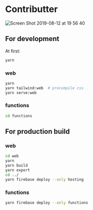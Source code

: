 # Contributter

![Screen Shot 2019-08-12 at 19 56 40](https://user-images.githubusercontent.com/6993514/62860507-564b3400-bd3b-11e9-8443-cc411e5fe7b8.png")

## For development

At first:

```sh
yarn
```

### web

```sh
yarn
yarn tailwind:web  # precompile css
yarn serve:web
```

### functions

```sh
cd functions
```

## For production build

### web

```sh
cd web
yarn
yarn build
yarn export
cd ../
yarn firebase deploy --only hosting
```

### functions

```sh
yarn firebase deploy --only functions
```
